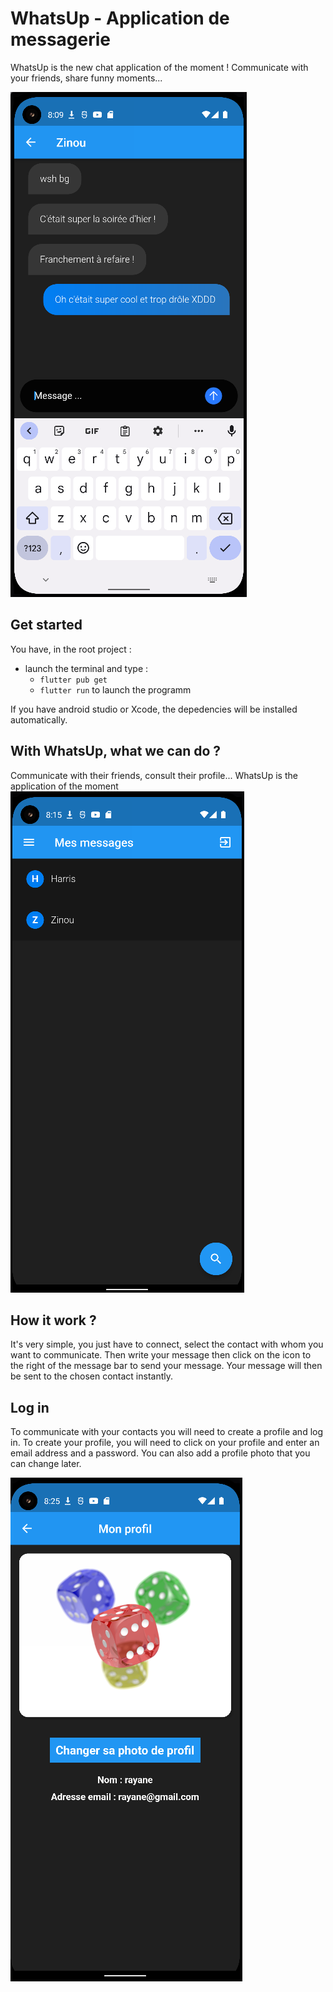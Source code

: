 # WhatsUp - Application de messagerie

WhatsUp is the new chat application of the moment ! 
Communicate with your friends, share funny moments...

![enter link description here](./assets/images/ChatPage.png)
 
## Get started

You have, in  the root project :
 - launch the terminal and type :
	 -  `flutter pub get`
	 -  `flutter run` to launch the programm

If you have android studio or Xcode, the depedencies will be installed automatically.

## With WhatsUp, what we can do ?

Communicate with their friends, consult their profile... WhatsUp is the application of the moment
![enter link description here](./assets/images/ChatList.png)

## How it work ?

It's very simple, you just have to connect, select the contact with whom you want to communicate.
Then write your message then click on the icon to the right of the message bar to send your message. Your message will then be sent to the chosen contact instantly.

## Log in
 
To communicate with your contacts you will need to create a profile and log in. To create your profile, you will need to click on your profile and enter an email address and a password. You can also add a profile photo that you can change later.

![enter link description here](./assets/images/ProfilePage.png)




